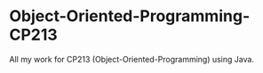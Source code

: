 # Object-Oriented-Programming-CP213
All my work for CP213 (Object-Oriented-Programming) using Java.
